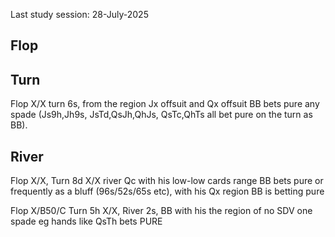 Last study session: 28-July-2025

## Flop

## Turn

Flop X/X turn 6s, from the region Jx offsuit and Qx offsuit BB bets pure any spade (Js9h,Jh9s, JsTd,QsJh,QhJs, QsTc,QhTs all bet pure on the turn as BB).

## River

Flop X/X, Turn 8d X/X river Qc with his low-low cards range BB bets pure or frequently as a bluff (96s/52s/65s etc), with his Qx region BB is betting pure

Flop X/B50/C Turn 5h X/X, River 2s, BB with his the region of no SDV one spade eg hands like QsTh bets PURE